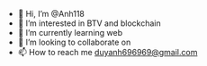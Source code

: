 - 👋 Hi, I’m @Anh118
- 👀 I’m interested in BTV and blockchain 
- 🌱 I’m currently learning web
- 💞️ I’m looking to collaborate on 
- 📫 How to reach me duyanh696969@gmail.com 
